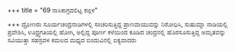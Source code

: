 +++
title = "69 ನಾಸಿಕಾಗ್ರದಲಿಟ್ಟ ಕಙ್ಗಳ"

+++
ದ್ರೋಣರು ಸೂರ್ಯಚಂದ್ರನಾಡಿಗಳಲ್ಲಿ ಸಂಚರಿಸುತ್ತಿದ್ದ ಪ್ರಾಣವಾಯುವನ್ನು ನಿರೋಧಿಸಿ, ಸುಷುಮ್ನಾ ನಾಡಿಯಲ್ಲಿ ಪ್ರವೇಶಿಸಿ, ಊಧ್ರ್ವಗತಿಯಲ್ಲಿ ಹೋಗಿ, ಅಲ್ಲಿದ್ದ ಪೂರ್ಣ ಕಳೆಯಿಂದ ಕೂಡಿದ ಚಂದ್ರನಲ್ಲಿ ಹೊರಸೂಸುತ್ತಿದ್ದ ಅಮೃತವನ್ನು ಸವಿಯುತ್ತಾ ಸಹಸ್ರದಳ ಕಮಲದ ಮಧ್ಯದ ಬಿಂದುವಿನಲ್ಲಿ ಐಕ್ಯವಾದರು